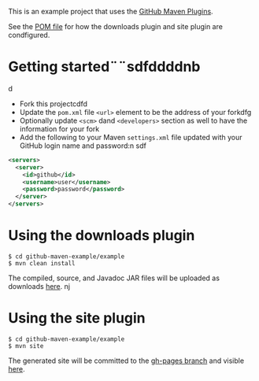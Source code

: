 This is an example project that uses the [GitHub Maven Plugins](https://github.com/github/maven-plugins).

See the [POM file](https://github.com/kevinsadwicki/github-maven-example/blob/master/examplfe/pom.xml)
for how the downloads plugin and site plugin are condfigured.

# Getting started¨¨sdfddddnb
d
* Fork this projectcdfd
* Update the `pom.xml` file `<url>` element to be the address of your forkdfg
* Optionally update `<scm>` dand `<developers>` section as well to have the information for your fork
* Add the following to your Maven `settings.xml` file updated with your GitHub login name and password:n
sdf

```xml
<servers>
  <server>
    <id>github</id>
    <username>user</username>
    <password>password</password>
  </server>  
</servers>
```

# Using the downloads plugin

```
$ cd github-maven-example/example
$ mvn clean install
```

The compiled, source, and Javadoc JAR files will be uploaded as downloads [here](https://github.com/kevinsawicki/github-maven-example/downloads).
nj
# Using the site plugin

```
$ cd github-maven-example/example
$ mvn site
```

The generated site will be committed to the [gh-pages branch](https://github.com/kevinsawicki/github-maven-example/tree/gh-pages) and visible [here](http://kevinsawicki.github.com/github-maven-example/).
